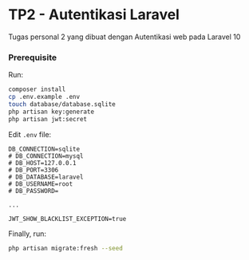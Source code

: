 # TP2 - Autentikasi Laravel

Tugas personal 2 yang dibuat dengan Autentikasi web pada Laravel 10

### Prerequisite

Run:

```bash
composer install
cp .env.example .env
touch database/database.sqlite
php artisan key:generate
php artisan jwt:secret
```

Edit `.env` file:

```env
DB_CONNECTION=sqlite
# DB_CONNECTION=mysql
# DB_HOST=127.0.0.1
# DB_PORT=3306
# DB_DATABASE=laravel
# DB_USERNAME=root
# DB_PASSWORD=

...

JWT_SHOW_BLACKLIST_EXCEPTION=true
```

Finally, run:

```bash
php artisan migrate:fresh --seed
```
